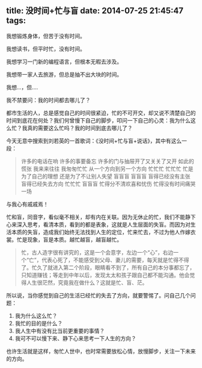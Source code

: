 title: 没时间+忙与盲
date: 2014-07-25 21:45:47
tags:
---
我想锻炼身体，但苦于没有时间。

我想读书，但平时忙，没有时间。

我想学习一门新的编程语言，但根本无暇去涉及。

我想带一家人去旅游，但总是抽不出大块的时间。

我想...，但....

我不禁要问：我的时间都去哪儿了？

都市生活的人，总是感觉自己的时间很紧迫，忙的不可开交，却又说不清楚自己的时间到底花在何处？我们何曾慢下自己的脚步，叩问一下自己的心灵：我为什么这么忙？我真的需要这么忙吗？我的时间到底去哪儿了？

今天无意中搜索到刘若英的一首歌词：《没时间+忙与盲+说话》，其中有这么一段：

> 许多的电话在响
> 许多的事要备忘
> 许多的门与抽屉开了又关关了又开
> 如此的慌张
> 我来来往往 我匆匆忙忙
> 从一个方向到另一个方向
> 忙忙忙 忙忙忙
> 忙是为了自己的理想
> 还是为了不让别人失望
> 盲盲盲 盲盲盲
> 盲得已经没有主张
> 盲得已经失去方向
> 忙忙忙 盲盲盲
> 忙得分不清欢喜和忧伤
> 忙得没有时间痛哭一场

与我心有戚戚焉！

忙和盲，同音字，看似毫不相关，却有内在关联。因为无休止的忙，我们不能静下心来深入思考，看清本质，看到的都是表象，这就是人生层面的失盲。而因为对生活本质的失盲，造成我们始终无法找到人生的定位，忙来忙去，不过为他人作嫁衣裳。忙是现象，盲是本质。越忙越盲，越盲越忙。

> 忙，古人造字很有讲究的，这是一个会意字，左边一个“心”，右边一个“亡”，代表心死了，不能感受到父母、妻儿的需要，每天就是忙得不得了。忙久了就进入第二个阶段，眼睛看不到了，所有自己的本分事都忘了，只知道赚钱；等走到中年以后，发现太太和孩子跟自己都不能沟通。他会觉得人生很茫然，究竟我在做什么？这就是忙、盲、茫。

所以说，当你感觉到自己的生活已经忙的失去了方向，就要警惕了。问自己几个问题：
1. 我为什么这么忙？
2. 我忙的目的是什么？
3. 我人生中有没有比当前更重要的事情？
4. 我可不可以慢下来、静下心来思考一下人生的方向？

也许生活就是这样，匆忙人世中，也时常需要放松心情，放慢脚步，关注一下未来的方向。
